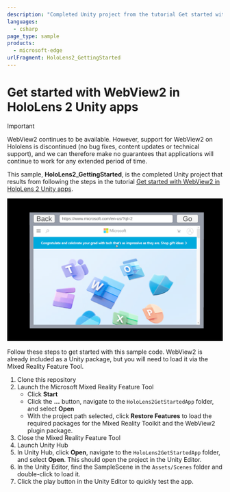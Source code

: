 ```yaml
---
description: "Completed Unity project from the tutorial Get started with WebView2 in HoloLens 2 Unity apps."
languages: 
  - csharp
page_type: sample
products: 
  - microsoft-edge
urlFragment: HoloLens2_GettingStarted
---
```

# Get started with WebView2 in HoloLens 2 Unity apps

> [!IMPORTANT]
> WebView2 continues to be available. However, support for WebView2 on Hololens is discontinued (no bug fixes, content updates or technical support), and we can therefore make no guarantees that applications will continue to work for any extended period of time.


This sample, **HoloLens2_GettingStarted**, is the completed Unity project that results from following the steps in the tutorial [Get started with WebView2 in HoloLens 2 Unity apps](https://learn.microsoft.com/microsoft-edge/webview2/get-started/hololens2).

![The running app from the finished HoloLens 2 tutorial](screenshots/hololens-getting-started-webview2.png)


Follow these steps to get started with this sample code. WebView2 is already included as a Unity package, but you will need to load it via the Mixed Reality Feature Tool.

1. Clone this repository
2. Launch the Microsoft Mixed Reality Feature Tool
    - Click **Start**
    - Click the **...** button, navigate to the `HoloLens2GetStartedApp` folder, and select **Open**
    - With the project path selected, click **Restore Features** to load the required packages for the Mixed Reality Toolkit and the WebView2 plugin package.
3. Close the Mixed Reality Feature Tool
4. Launch Unity Hub
5. In Unity Hub, click **Open**, navigate to the `HoloLens2GetStartedApp` folder, and select **Open**. This should open the project in the Unity Editor.
6. In the Unity Editor, find the SampleScene in the `Assets/Scenes` folder and double-click to load it.
7. Click the play button in the Unity Editor to quickly test the app.
